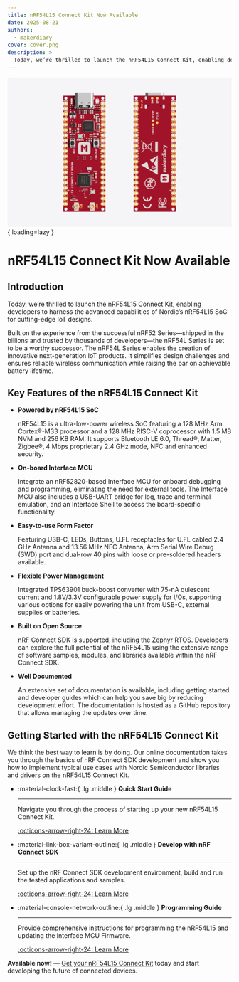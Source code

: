 ```yaml
---
title: nRF54L15 Connect Kit Now Available
date: 2025-08-21
authors:
  - makerdiary
cover: cover.png
description: >
  Today, we’re thrilled to launch the nRF54L15 Connect Kit, enabling developers to harness the advanced capabilities of Nordic’s nRF54L15 SoC for cutting-edge IoT designs.
---
```


![](cover.png){ loading=lazy }

# nRF54L15 Connect Kit Now Available

## Introduction

Today, we’re thrilled to launch the nRF54L15 Connect Kit, enabling developers to harness
the advanced capabilities of Nordic’s nRF54L15 SoC for cutting-edge IoT designs.

Built on the experience from the successful nRF52 Series—shipped in the billions and trusted
by thousands of developers—the nRF54L Series is set to be a worthy successor. The nRF54L Series
enables the creation of innovative next-generation IoT products. It simplifies design challenges
and ensures reliable wireless communication while raising the bar on achievable battery lifetime.

## Key Features of the nRF54L15 Connect Kit

-    __Powered by nRF54L15 SoC__

     nRF54L15 is a ultra-low-power wireless SoC featuring a 128 MHz Arm Cortex®-M33 processor and a 128 MHz RISC-V coprocessor with 1.5 MB NVM and 256 KB RAM. It supports Bluetooth LE 6.0, Thread®, Matter, Zigbee®, 4 Mbps proprietary 2.4 GHz mode, NFC and enhanced security.

-    __On-board Interface MCU__

     Integrate an nRF52820-based Interface MCU for onboard debugging and programming, eliminating the need for external tools. The Interface MCU also includes a USB-UART bridge for log, trace and terminal emulation, and an Interface Shell to access the board-specific functionality.

-    __Easy-to-use Form Factor__

     Featuring USB-C, LEDs, Buttons, U.FL receptacles for U.FL cabled 2.4 GHz Antenna and 13.56 MHz NFC Antenna, Arm Serial Wire Debug (SWD) port and dual-row 40 pins with loose or pre-soldered headers available.

-    __Flexible Power Management__

     Integrated TPS63901 buck-boost converter with 75-nA quiescent current and 1.8V/3.3V configurable power supply for I/Os, supporting various options for easily powering the unit from USB-C, external supplies or batteries.

-    __Built on Open Source__

     nRF Connect SDK is supported, including the Zephyr RTOS. Developers can explore the full potential of the nRF54L15 using the extensive range of software samples, modules, and libraries available within the nRF Connect SDK.

-    __Well Documented__

     An extensive set of documentation is available, including getting started and developer guides which can help you save big by reducing development effort. The documentation is hosted as a GitHub repository that allows managing the updates over time.

## Getting Started with the nRF54L15 Connect Kit

We think the best way to learn is by doing. Our online documentation takes you through the basics of nRF Connect SDK development and show you how to implement typical use cases with Nordic Semiconductor libraries and drivers on the nRF54L15 Connect Kit.

<div class="grid cards" markdown>

-   :material-clock-fast:{ .lg .middle } __Quick Start Guide__

    ---

    Navigate you through the process of starting up your new nRF54L15 Connect Kit.

    [:octicons-arrow-right-24: Learn More](../../../getting-started.md)

-   :material-link-box-variant-outline:{ .lg .middle } __Develop with nRF Connect SDK__

    ---

    Set up the nRF Connect SDK development environment, build and run the tested applications and samples.

    [:octicons-arrow-right-24: Learn More](../../../guides/ncs/index.md)

-   :material-console-network-outline:{ .lg .middle } __Programming Guide__

    ---

    Provide comprehensive instructions for programming the nRF54L15 and updating the Interface MCU Firmware.

    [:octicons-arrow-right-24: Learn More](../../../guides/programming/index.md)

</div>

__Available now!__ — [Get your nRF54L15 Connect Kit](https://makerdiary.com/products/nrf54l15-connectkit) today and start developing the future of connected devices.
